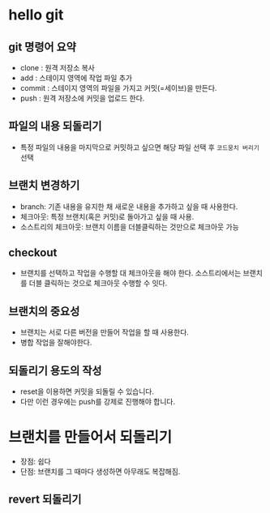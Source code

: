 # hello git

## git 명령어 요약

- clone : 원격 저장소 복사
- add : 스테이지 영역에 작업 파일 추가
- commit : 스테이지 영역의 파일을 가지고 커밋(=세이브)을 만든다.
- push : 원격 저장소에 커밋을 업로드 한다.

## 파일의 내용 되돌리기

- 특정 파일의 내용을 마지막으로 커밋하고 싶으면 해당 파일 선택 후 `코드뭉치 버리기` 선택

## 브랜치 변경하기

- branch: 기존 내용을 유지한 채 새로운 내용을 추가하고 싶을 때 사용한다.
- 체크아웃: 특정 브랜치(혹은 커밋)로 돌아가고 싶을 때 사용.
- 소스트리의 체크아웃: 브랜치 이름을 더블클릭하는 것만으로 체크아웃 가능

## checkout

- 브랜치를 선택하고 작업을 수행할 대 체크아웃을 해야 한다. 소스트리에서는 브랜치를 더블 클릭하는 것으로 체크아웃 수행할 수 잇다.

## 브랜치의 중요성

- 브랜치는 서로 다른 버전을 만들어 작업을 할 때 사용한다.
- 병합 작업을 잘해야한다.

## 되돌리기 용도의 작성

- reset을 이용하면 커밋을 되돌릴 수 있습니다.
- 다만 이런 경우에는 push를 강제로 진행해야 합니다.

# 브랜치를 만들어서 되돌리기

- 장점: 쉽다
- 단점: 브랜치를 그 때마다 생성하면 아무래도 복잡해짐.

## revert 되돌리기
